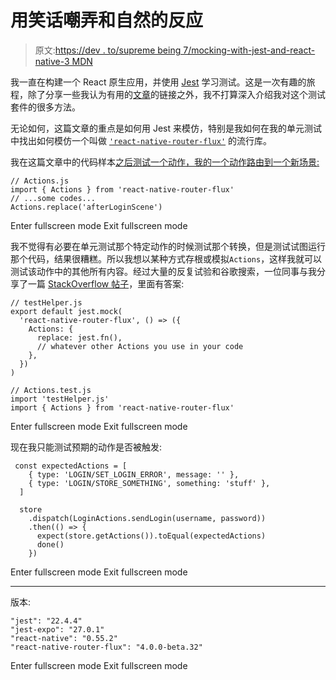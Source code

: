 # 用笑话嘲弄和自然的反应

> 原文:[https://dev . to/supreme being 7/mocking-with-jest-and-react-native-3 MDN](https://dev.to/supremebeing7/mocking-with-jest-and-react-native-3mdn)

我一直在构建一个 React 原生应用，并使用 [Jest](https://jestjs.io/) 学习测试。这是一次有趣的旅程，除了分享一些我认为有用的[文章](https://medium.com/react-native-training/learning-to-test-react-native-with-jest-part-1-f782c4e30101)的链接之外，我不打算深入介绍我对这个测试套件的很多方法。

无论如何，这篇文章的重点是如何用 Jest 来模仿，特别是我如何在我的单元测试中找出如何模仿一个叫做 [`'react-native-router-flux'`](https://github.com/aksonov/react-native-router-flux) 的流行库。

我在这篇文章中的代码样本[之后测试一个动作，我的一个动作路由到一个新场景:](https://pillow.codes/testing-in-react-native-jest-detox-d7b3b79a166a) 

```
// Actions.js
import { Actions } from 'react-native-router-flux'
// ...some codes...
Actions.replace('afterLoginScene') 
```

Enter fullscreen mode Exit fullscreen mode

我不觉得有必要在单元测试那个特定动作的时候测试那个转换，但是测试试图运行那个代码，结果很糟糕。所以我想以某种方式存根或模拟`Actions`，这样我就可以测试该动作中的其他所有内容。经过大量的反复试验和谷歌搜索，一位同事与我分享了一篇 [StackOverflow 帖子](https://stackoverflow.com/a/45007792/3477163)，里面有答案:

```
// testHelper.js
export default jest.mock(
  'react-native-router-flux', () => ({
    Actions: {
      replace: jest.fn(),
      // whatever other Actions you use in your code
    },
  })
)

// Actions.test.js
import 'testHelper.js'
import { Actions } from 'react-native-router-flux' 
```

Enter fullscreen mode Exit fullscreen mode

现在我只能测试预期的动作是否被触发:

```
 const expectedActions = [
    { type: 'LOGIN/SET_LOGIN_ERROR', message: '' },
    { type: 'LOGIN/STORE_SOMETHING', something: 'stuff' },
  ]

  store
    .dispatch(LoginActions.sendLogin(username, password))
    .then(() => {
      expect(store.getActions()).toEqual(expectedActions)
      done()
    }) 
```

Enter fullscreen mode Exit fullscreen mode

* * *

版本:

```
"jest": "22.4.4"
"jest-expo": "27.0.1"
"react-native": "0.55.2"
"react-native-router-flux": "4.0.0-beta.32" 
```

Enter fullscreen mode Exit fullscreen mode